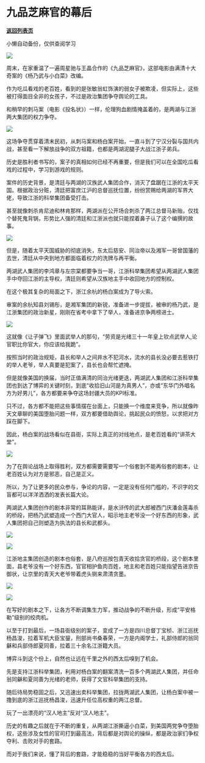 # 九品芝麻官的幕后

[**返回列表页**](/gzh/政事堂2019)

小懒自动备份，仅供查阅学习

![](https://mmbiz.qpic.cn/mmbiz_jpg/rxhS23yu8cNYeAGMC8G7HXlW1lZApydBMpJsQfz8JFib51qD8HDzicoibqPj7MuuGYRjiaMOiar7oXAJApVpKoPN6vg/640?wx_fmt=jpeg)  

周末，在家重温了一遍周星驰与王晶合作的《九品芝麻官》，这部电影由满清十大奇案的《杨乃武与小白菜》改编。

作为吃瓜看戏的老百姓，看到的是张敏翁虹饰演的弱女子被欺凌，但实际上，这些被打得面目全非的女孩子，不过是政治集团争夺舆论的工具。

和稍早的刺马案（电影《投名状》）一样，伦理狗血剧情掩盖着的，是两湖与江浙两大集团的权力争夺。

![](https://mmbiz.qpic.cn/mmbiz_png/rxhS23yu8cNYeAGMC8G7HXlW1lZApydBheiarf74BZHkaicHY2cDmZC1x5PemmiargtByOy3L8AveuQU7HkZeEuqA/640?wx_fmt=png)

  

这场争夺贯穿着清末民初，从刺马案和杨白案开始，一直斗到了宁汉分裂与国共内战，甚至看一下解放战争的双方祖籍，也都是两湖泥腿子大战江浙子弟兵。

历史是胜利者书写的，案子的真相如何已经不再重要，但是我们可以在全国吃瓜看戏的过程中，学习到游戏的规则。  

案件的历史背景，是清廷与两湖的汉族武人集团合作，消灭了盘踞在江浙的太平天国。根据政治分赃，清廷把富庶江沪的总督巡抚位置，纷纷赏赐给两湖的军界大佬，导致江浙的科举集团备受打击。

甚至就像刺杀肯尼迪和林肯那样，两湖派在公开场合刺杀了两江总督马新贻，仅找个替死鬼背锅，形势比人强的清廷和江浙派也就只能捏着鼻子认了这个编撰的故事。

![](https://mmbiz.qpic.cn/mmbiz_jpg/rxhS23yu8cNYeAGMC8G7HXlW1lZApydBTdIxAGETHGEG8QibibDCrODCqIso7W2avGro7mYSL2xflkge2oBgxwrw/640?wx_fmt=jpeg)

但是，随着太平天国威胁的彻底消失，东太后慈安、同治帝以及湘军一哥曾国藩的去世，清廷从中央到地方都面临着权力的洗牌与再平衡。

两湖武人集团的李鸿章与左宗棠都要争当一哥，江浙科举集团希望从两湖武人集团手中夺回江浙的主导权，清廷则希望从汉族地主手中收回地方的控制权。

在这个极其复杂的局面之下，浙江余杭的杨白案成为了导火索。

审案的余杭知县刘锡彤，是湘军集团的新锐，准备进一步提拔，被审的杨乃武，是江浙集团的政治新星，刚刚在省考中拿下了举人，准备进京争两榜进士。  

![](https://mmbiz.qpic.cn/mmbiz_png/rxhS23yu8cNYeAGMC8G7HXlW1lZApydB6FrTZRvoQeHia10fIeaLEvqezsJkM9RtCS6IwE2aovrRKGfWnia17Tzg/640?wx_fmt=png)

  

这就像《让子弹飞》里面武举人的那句，“劳资是光绪三十一年皇上钦点武举人,论官职比你官大，你应该给我跪”。

按照当时的政治规矩，县长和举人之间井水不犯河水，流水的县长没必要去惹铁打的举人老爷，举人真要是犯案了，县长也会帮忙遮掩。

但是就像美国的换届，当时正值满清的同治光绪更迭，两湖武人集团和江浙科举集团也到达了博弈的关键时刻，到底“收拾旧山河是为真男人”，亦或“东华门外唱名方为好男儿”，各方都要来争夺这场封疆大员的KPI标准。

只不过，各方都不能把这些事情摆在台面上，只能换一个维度来竞争，所以就像昨天文章聊的美国堕胎问题一样，双方都要借助舆论，挑起民众的愤怒，以求把对方踩在脚下。

因此，杨白案的战场看似在县衙，实际上真正的对线地点，是老百姓看的“讲茶大堂”。

![](https://mmbiz.qpic.cn/mmbiz_png/rxhS23yu8cNYeAGMC8G7HXlW1lZApydBAH5vAia1bcwYm14Vos5Qxt44cDicKgJ3y6cF65ujxp1syUBpNhibZGRHA/640?wx_fmt=png)

  

为了在舆论战场上取得胜利，双方都需要需要写一个俗套到不能再俗套的剧本，让老百姓认为对方是邪恶，自己是正义。  

所以，为了让更多的民众参与，争论的内容，一定是没有任何门槛的，不识字的文盲都可以洋洋洒洒的发表长篇大论。  

两湖武人集团创作的剧本非常的耳熟能详，是水浒传的武大郎被西门庆潘金莲毒杀的桥段，把杨乃武塑造成一个西门大官人，昭示地主老爷没一个好东西的形象，武人集团把自己则塑造为执法的县长和武都头。

![](https://mmbiz.qpic.cn/mmbiz_jpg/rxhS23yu8cNYeAGMC8G7HXlW1lZApydBicazd9YVeCn5RtetIvGXaDrSzuzus5c2xLGyBOQqmtjzd7xzonBkW9Q/640?wx_fmt=jpeg)

![](https://mmbiz.qpic.cn/mmbiz_jpg/rxhS23yu8cNYeAGMC8G7HXlW1lZApydBTR3McSDXXrUfIq2CCJrzRlnicu67JvpzKCOeOZJf1UpHrAmDld6AxxA/640?wx_fmt=jpeg)

江浙地主集团创造的剧本也俗套，是八府巡按包青天收拾贪官的桥段，这个剧本里面，县老爷没有一个好东西，官官相护鱼肉百姓，地主和老百姓只能指望告进京告御状，让京里的青天大老爷带着虎头铡来肃清贪墨。

![](https://mmbiz.qpic.cn/mmbiz_png/rxhS23yu8cNYeAGMC8G7HXlW1lZApydBic5pCy76EV7aQwmSFwevlY7rmMB1XDYEXePQwxibqCqQe8q8FgWibOurQ/640?wx_fmt=png)

![](https://mmbiz.qpic.cn/mmbiz_jpg/rxhS23yu8cNYeAGMC8G7HXlW1lZApydBEZBCmu6iadTgQlxYMtFg9IJkeolVLocx18q2ibstIZ1hoUSp8duUicaEA/640?wx_fmt=jpeg)

在写好的剧本之下，让各方不断调集生力军，推动战争的不断升级，形成“平安格勒”级别的绞肉机。  

以至于打到最后，一场县衙级别的案子，变成了一方是四川总督丁宝桢、浙江巡抚杨昌浚，拉着军机大臣宝鋆，刑部尚书桑春荣，一方是内阁学士，礼部侍郎的翁同龢和兵部侍郎夏同善，拉着三十余名江浙籍大员。

博弈斗到这个份上，自然也让远在千里之外的西太后嗅到了机会。

先是支持江浙科举集团，利用对杨白案的翻案清洗一百多个两湖武人集团，并任命翁同龢和夏同善为光绪的老师，获得了文官科举集团的支持。

随后待局势稳固之后，又迅速出卖科举集团，拉拢两湖武人集团，让杨白案中被一撸到底的浙江巡抚杨昌浚，迅速升任位高权重的两江总督。

玩了一出漂亮的“汉人地主”反对“汉人地主”。  

历史的有趣之后就在于不断的重复，从两湖江浙撕逼小白菜，到美国两党争夺堕胎权，这些涉及女性的官司打到最高法，背后都是对舆论的操纵，都是政治家们争权夺利、击败对手的套路。

而对于我们来说，懂了背后的套路，才能稳稳的当好平衡各方的西太后。  

